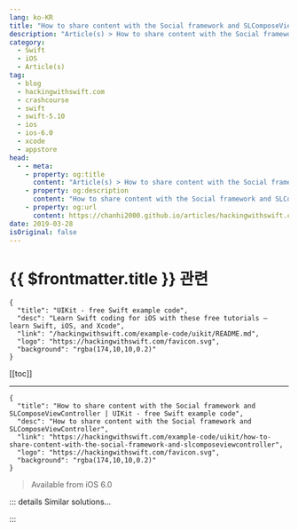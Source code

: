 ```yaml
---
lang: ko-KR
title: "How to share content with the Social framework and SLComposeViewController"
description: "Article(s) > How to share content with the Social framework and SLComposeViewController"
category:
  - Swift
  - iOS
  - Article(s)
tag: 
  - blog
  - hackingwithswift.com
  - crashcourse
  - swift
  - swift-5.10
  - ios
  - ios-6.0
  - xcode
  - appstore
head:
  - - meta:
    - property: og:title
      content: "Article(s) > How to share content with the Social framework and SLComposeViewController"
    - property: og:description
      content: "How to share content with the Social framework and SLComposeViewController"
    - property: og:url
      content: https://chanhi2000.github.io/articles/hackingwithswift.com/example-code/uikit/how-to-share-content-with-the-social-framework-and-slcomposeviewcontroller.html
date: 2019-03-28
isOriginal: false
---
```


# {{ $frontmatter.title }} 관련

```component VPCard
{
  "title": "UIKit - free Swift example code",
  "desc": "Learn Swift coding for iOS with these free tutorials – learn Swift, iOS, and Xcode",
  "link": "/hackingwithswift.com/example-code/uikit/README.md",
  "logo": "https://hackingwithswift.com/favicon.svg",
  "background": "rgba(174,10,10,0.2)"
}
```

[[toc]]

---

```component VPCard
{
  "title": "How to share content with the Social framework and SLComposeViewController | UIKit - free Swift example code",
  "desc": "How to share content with the Social framework and SLComposeViewController",
  "link": "https://hackingwithswift.com/example-code/uikit/how-to-share-content-with-the-social-framework-and-slcomposeviewcontroller",
  "logo": "https://hackingwithswift.com/favicon.svg",
  "background": "rgba(174,10,10,0.2)"
}
```

> Available from iOS 6.0

<!-- TODO: 작성 -->

<!--
The `UIActivityViewController` class is the iOS way of sharing almost anything to almost anywhere, but what if you don't want to let users choose? Well, iOS has a tool for that too, although it’s part of the Social framework that get deprecated in iOS 11. That doesn’t mean you can’t use it, but it does mean at some point in the distant future Apple may withdraw it.

Start by importing the Social framework now now:

```swift
import Social
```

You can now create and present a `SLComposeViewController` that allows the user to share to Facebook like this:

```swift
if let vc = SLComposeViewController(forServiceType: SLServiceTypeFacebook) {
    vc.setInitialText("Look at this great picture!")
    vc.add(UIImage(named: "myImage.jpg")!)
    vc.add(URL(string: "https://www.hackingwithswift.com"))
    present(vc, animated: true)
}
```

That attaches initial text, an image and a URL all to that share sheet, although the user can customize the text before posting. If you want to use Twitter instead, try using `SLServiceTypeTwitter` instead.

-->

::: details Similar solutions…

<!--
/quick-start/swiftui/how-to-let-users-share-content-using-the-system-share-sheet">How to let users share content using the system share sheet 
/quick-start/swiftui/swiftui-tips-and-tricks">SwiftUI tips and tricks 
/quick-start/swiftui/all-swiftui-property-wrappers-explained-and-compared">All SwiftUI property wrappers explained and compared 
/example-code/networking/how-to-create-a-peer-to-peer-network-using-the-multipeer-connectivity-framework">How to create a peer-to-peer network using the multipeer connectivity framework 
/example-code/uikit/how-to-create-live-playgrounds-in-xcode">How to create live playgrounds in Xcode</a>
-->

:::


